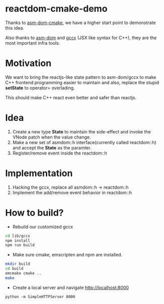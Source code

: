 # reactdom-cmake-demo

Thanks to [asm-dom-cmake](https://github.com/ArthurSonzogni/asm-dom-cmake), we have a higher start point to demonstrate this idea.

Also thanks to [asm-dom](https://github.com/mbasso/asm-dom) and 
[gccx](https://github.com/mbasso/gccx) (JSX like syntax for C++), they are the most important infra tools.

# Motivation

We want to bring the reactjs-like state pattern to asm-dom/gccx to make C++ frontend programming easier to maintain and also, replace the stupid **setState** to operator= overlading.

This should make C++ react even better and safer than reactjs.
# Idea

1. Create a new type **State<T>** to maintain the side-effect and invoke the VNode patch when the value change.
2. Make a new set of asmdom::h interface(currently called reactdom::h) and accept the **State<T>** as the paramter.
3. Register/remove event inside the reactdom::h

# Implementation

1. Hacking the gccx, replace all asmdom::h -> reactdom::h
2. Implement the add/remove event behavior in reactdom::h

# How to build?

* Rebuild our customized gccx
~~~bash
cd lib/gccx
npm install
npm run build
~~~

* Make sure cmake, emscripten and npm are installed.
~~~bash
mkdir build
cd build
emcmake cmake ..
make
~~~

* Create a local server and navigate [http://localhost:8000](http://localhost:8000)
~~~
python -m SimpleHTTPServer 8000
~~~
